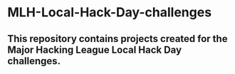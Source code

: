 # MLH-Local-Hack-Day-challenges

## This repository contains projects created for the Major Hacking League Local Hack Day challenges.
